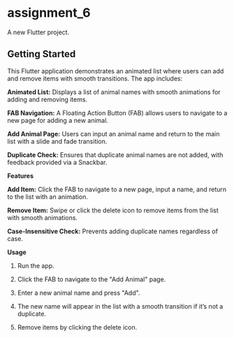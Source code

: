 # assignment_6

A new Flutter project.

## Getting Started

This Flutter application demonstrates an animated list where users can add and remove items with smooth transitions. The app includes:


**Animated List:** Displays a list of animal names with smooth animations for adding and removing items.

**FAB Navigation:** A Floating Action Button (FAB) allows users to navigate to a new page for adding a new animal.

**Add Animal Page:** Users can input an animal name and return to the main list with a slide and fade transition.

**Duplicate Check:** Ensures that duplicate animal names are not added, with feedback provided via a Snackbar.

**Features**

**Add Item:** Click the FAB to navigate to a new page, input a name, and return to the list with an animation.

**Remove Item:** Swipe or click the delete icon to remove items from the list with smooth animations.

**Case-Insensitive Check:** Prevents adding duplicate names regardless of case.

**Usage**

1. Run the app.

2. Click the FAB to navigate to the "Add Animal" page.

3. Enter a new animal name and press "Add".

4. The new name will appear in the list with a smooth transition if it’s not a duplicate.

5. Remove items by clicking the delete icon.
